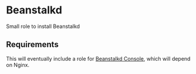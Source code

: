 Beanstalkd
=========

Small role to install Beanstalkd

Requirements
------------

This will eventually include a role for [Beanstalkd Console](https://github.com/ptrofimov/beanstalk_console), which will depend on Nginx.

